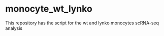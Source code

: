# monocyte_wt_lynko
This repository has the script for the wt and lynko monocytes scRNA-seq analysis
